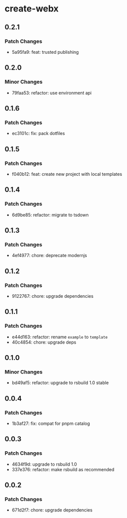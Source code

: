 # create-webx

## 0.2.1

### Patch Changes

- 5a95fa9: feat: trusted publishing

## 0.2.0

### Minor Changes

- 79faa53: refactor: use environment api

## 0.1.6

### Patch Changes

- ec3101c: fix: pack dotfiles

## 0.1.5

### Patch Changes

- f040b12: feat: create new project with local templates

## 0.1.4

### Patch Changes

- 6d9be85: refactor: migrate to tsdown

## 0.1.3

### Patch Changes

- 4ef4977: chore: deprecate modernjs

## 0.1.2

### Patch Changes

- 9122767: chore: upgrade dependencies

## 0.1.1

### Patch Changes

- e44d163: refactor: rename `example` to `template`
- 40c4854: chore: upgrade deps

## 0.1.0

### Minor Changes

- bd49af5: refactor: upgrade to rsbuild 1.0 stable

## 0.0.4

### Patch Changes

- 1b3af27: fix: compat for pnpm catalog

## 0.0.3

### Patch Changes

- 4634f9d: upgrade to rsbuild 1.0
- 337e376: refactor: make rsbuild as recommended

## 0.0.2

### Patch Changes

- 671d2f7: chore: upgrade dependencies
